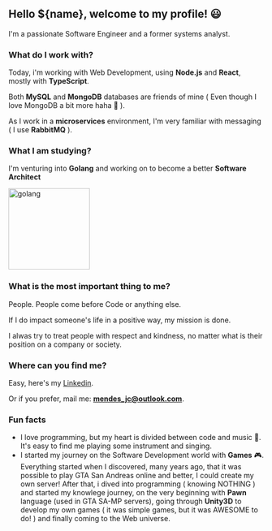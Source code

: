 ## Hello ${name}, welcome to my profile! 😃

I'm a passionate Software Engineer and a former systems analyst.

### What do I work with?

Today, i'm working with Web Development, using **Node.js** and **React**, mostly with **TypeScript**.

Both **MySQL** and **MongoDB** databases are friends of mine ( Even though I love MongoDB a bit more haha 💚 ).

As I work in a **microservices** environment, I'm very familiar with messaging ( I use **RabbitMQ** ).

### What I am studying?

I'm venturing into **Golang** and working on to become a better **Software Architect**

<img src="https://external-content.duckduckgo.com/iu/?u=https%3A%2F%2Fcdn-images-1.medium.com%2Fmax%2F1600%2F1*_wxwNuxszA6vwQIUMbF-fw.gif&f=1&nofb=1" alt="golang" width="160px"/>

### What is the most important thing to me?

People. People come before Code or anything else.

If I do impact someone's life in a positive way, my mission is done.

I alwas try to treat people with respect and kindness, no matter what is their position on a company or society.

### Where can you find me?

Easy, here's my [Linkedin](https://www.linkedin.com/in/julio-mendes/).

Or if you prefer, mail me: **mendes_jc@outlook.com**.

### Fun facts

- I love programming, but my heart is divided between code and music 🎵. It's easy to find me playing some instrument and singing.
- I started my journey on the Software Development world with **Games** 🎮. Everything started when I discovered, many years ago, that it was possible to play GTA San Andreas online and better, I could create my own server!
  After that, i dived into programming ( knowing NOTHING ) and started my knowlege journey, on the very beginning with **Pawn** language (used in GTA SA-MP servers), going through **Unity3D** to develop my own games ( it was simple games, but it was AWESOME to do! ) and finally coming to the Web universe.

<!--
**mendes-jc/mendes-jc** is a ✨ _special_ ✨ repository because its `README.md` (this file) appears on your GitHub profile.

Here are some ideas to get you started:

- 🔭 I’m currently working on ...
- 🌱 I’m currently learning ...
- 👯 I’m looking to collaborate on ...
- 🤔 I’m looking for help with ...
- 💬 Ask me about ...
- 📫 How to reach me: ...
- 😄 Pronouns: ...
- ⚡ Fun fact: ...
-->
